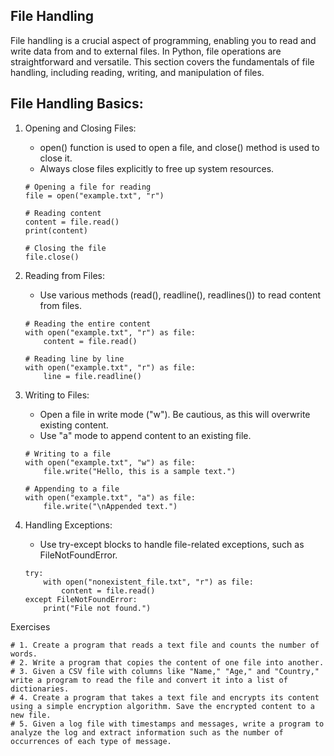 File Handling
-------------
File handling is a crucial aspect of programming, enabling you to read and write data from and to external files. In Python, file operations are straightforward and versatile. This section covers the fundamentals of file handling, including reading, writing, and manipulation of files.

File Handling Basics:
--------------------
1) Opening and Closing Files:
    - open() function is used to open a file, and close() method is used to close it.
    - Always close files explicitly to free up system resources.
    ```
    # Opening a file for reading
    file = open("example.txt", "r")

    # Reading content
    content = file.read()
    print(content)

    # Closing the file
    file.close()
    ```

2) Reading from Files:
    - Use various methods (read(), readline(), readlines()) to read content from files.
    ```
    # Reading the entire content
    with open("example.txt", "r") as file:
        content = file.read()

    # Reading line by line
    with open("example.txt", "r") as file:
        line = file.readline()
    ```
3) Writing to Files:
    - Open a file in write mode ("w"). Be cautious, as this will overwrite existing content.
    - Use "a" mode to append content to an existing file.
    ```
    # Writing to a file
    with open("example.txt", "w") as file:
        file.write("Hello, this is a sample text.")

    # Appending to a file
    with open("example.txt", "a") as file:
        file.write("\nAppended text.")
    ```
4) Handling Exceptions:
    - Use try-except blocks to handle file-related exceptions, such as FileNotFoundError.
    ```
    try:
        with open("nonexistent_file.txt", "r") as file:
            content = file.read()
    except FileNotFoundError:
        print("File not found.")
    ```

Exercises
```
# 1. Create a program that reads a text file and counts the number of words.
# 2. Write a program that copies the content of one file into another.
# 3. Given a CSV file with columns like "Name," "Age," and "Country," write a program to read the file and convert it into a list of dictionaries.
# 4. Create a program that takes a text file and encrypts its content using a simple encryption algorithm. Save the encrypted content to a new file.
# 5. Given a log file with timestamps and messages, write a program to analyze the log and extract information such as the number of occurrences of each type of message.
```